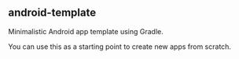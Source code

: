 ## android-template

Minimalistic Android app template using Gradle.

You can use this as a starting point to create new apps from scratch.
